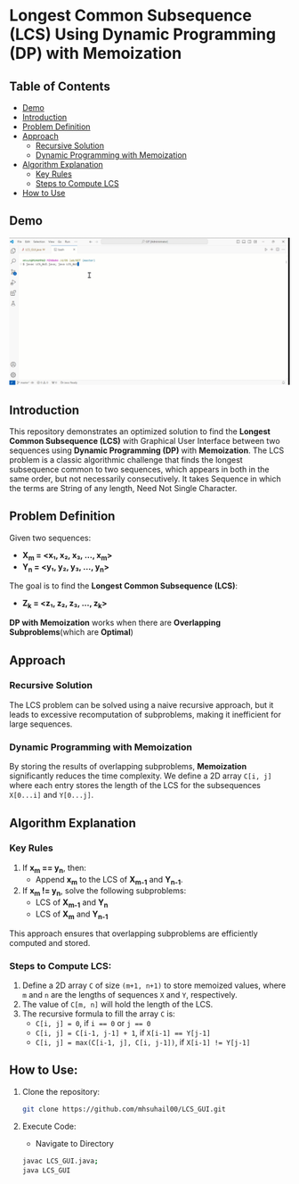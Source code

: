 # Longest Common Subsequence (LCS) Using Dynamic Programming (DP) with Memoization

## Table of Contents
- [Demo](#demo)
- [Introduction](#introduction)
- [Problem Definition](#problem-definition)
- [Approach](#approach)
  - [Recursive Solution](#recursive-solution)
  - [Dynamic Programming with Memoization](#dynamic-programming-with-memoization)
- [Algorithm Explanation](#algorithm-explanation)
  - [Key Rules](#key-rules)
  - [Steps to Compute LCS](#steps-to-compute-lcs)
- [How to Use](#how-to-use)

## Demo

![GUI DEMO](https://github.com/mhsuhail00/LCS_GUI/blob/main/Demo.gif)

## Introduction

This repository demonstrates an optimized solution to find the **Longest Common Subsequence (LCS)** with Graphical User Interface between two sequences using **Dynamic Programming (DP)** with **Memoization**. The LCS problem is a classic algorithmic challenge that finds the longest subsequence common to two sequences, which appears in both in the same order, but not necessarily consecutively. It takes Sequence in which the terms are String of any length, Need Not Single Character.


## Problem Definition

Given two sequences:

- **X<sub>m</sub> = <x₁, x₂, x₃, ..., x<sub>m</sub>>**
- **Y<sub>n</sub> = <y₁, y₂, y₃, ..., y<sub>n</sub>>**

The goal is to find the **Longest Common Subsequence (LCS)**:

- **Z<sub>k</sub> = <z₁, z₂, z₃, ..., z<sub>k</sub>>**

**DP with Memoization** works when there are **Overlapping Subproblems**(which are **Optimal**)

## Approach

### Recursive Solution

The LCS problem can be solved using a naive recursive approach, but it leads to excessive recomputation of subproblems, making it inefficient for large sequences.

### Dynamic Programming with Memoization

By storing the results of overlapping subproblems, **Memoization** significantly reduces the time complexity. We define a 2D array `C[i, j]` where each entry stores the length of the LCS for the subsequences `X[0...i]` and `Y[0...j]`.

## Algorithm Explanation

### Key Rules

1. If **x<sub>m</sub> == y<sub>n</sub>**, then:
   - Append **x<sub>m</sub>** to the LCS of **X<sub>m-1</sub>** and **Y<sub>n-1</sub>**.
2. If **x<sub>m</sub> != y<sub>n</sub>**, solve the following subproblems:
   - LCS of **X<sub>m-1</sub>** and **Y<sub>n</sub>**
   - LCS of **X<sub>m</sub>** and **Y<sub>n-1</sub>**
   
This approach ensures that overlapping subproblems are efficiently computed and stored.

### Steps to Compute LCS:

1. Define a 2D array `C` of size `(m+1, n+1)` to store memoized values, where `m` and `n` are the lengths of sequences `X` and `Y`, respectively.
2. The value of `C[m, n]` will hold the length of the LCS.
3. The recursive formula to fill the array `C` is:
   - `C[i, j] = 0`, if `i == 0` or `j == 0`
   - `C[i, j] = C[i-1, j-1] + 1`, if `X[i-1] == Y[j-1]`
   - `C[i, j] = max(C[i-1, j], C[i, j-1])`, if `X[i-1] != Y[j-1]`

## How to Use:

1. Clone the repository:

   ```bash
   git clone https://github.com/mhsuhail00/LCS_GUI.git

2. Execute Code:
   - Navigate to Directory
   ```bash
   javac LCS_GUI.java;
   java LCS_GUI
